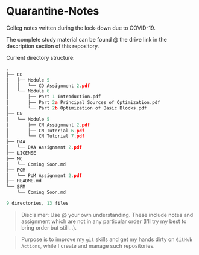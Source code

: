 # Quarantine-Notes

Colleg notes written during the lock-down due to COVID-19.

The complete study material can be found @ the drive link in the description section of this repository.

Current directory structure:
```c++
.
├── CD
│   ├── Module 5
│   │   └── CD Assignment 2.pdf
│   └── Module 6
│       ├── Part 1 Introduction.pdf
│       ├── Part 2a Principal Sources of Optimization.pdf
│       └── Part 2b Optimization of Basic Blocks.pdf
├── CN
│   └── Module 5
│       ├── CN Assignment 2.pdf
│       ├── CN Tutorial 6.pdf
│       └── CN Tutorial 7.pdf
├── DAA
│   └── DAA Assignment 2.pdf
├── LICENSE
├── MC
│   └── Coming Soon.md
├── POM
│   └── PoM Assignment 2.pdf
├── README.md
└── SPM
    └── Coming Soon.md

9 directories, 13 files
```

> Disclaimer: Use @ your own understanding. These include notes and assignment which are not in any particular order (I'll try my best to bring order but still...).

> Purpose is to improve my `git` skills and get my hands dirty on `GitHub Actions`, while I create and manage such repositories.